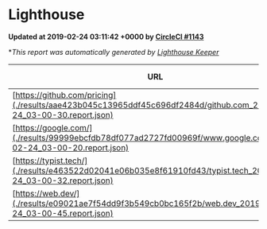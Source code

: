 
# Lighthouse

**Updated at 2019-02-24 03:11:42 +0000 by [CircleCI #1143](https://circleci.com/gh/ItinerisLtd/lighthouse-keeper-example/1143)**

**This report was automatically generated by [Lighthouse Keeper](https://github.com/itinerisltd/lighthouse-keeper)*

| URL | Performance | Accessibility | Best Practices | SEO | PWA | Updated At |
| --- | --- | --- | --- | --- | --- | --- |
| [https://github.com/pricing](./results/aae423b045c13965ddf45c696df2484d/github.com_2019-02-24_03-00-30.report.json) | 0.73 | 0.89 | 0.93 | 0.9 | 0.58 | 2019-02-24T03:00:30.904Z |
| [https://google.com/](./results/99999ebcfdb78df077ad2727fd00969f/www.google.com_2019-02-24_03-00-20.report.json) | 0.95 | 0.71 | 0.93 | 0.8 | 0.58 | 2019-02-24T03:00:20.765Z |
| [https://typist.tech/](./results/e463522d02041e06b035e8f61910fd43/typist.tech_2019-02-24_03-00-32.report.json) | 1 |  |  |  |  | 2019-02-24T03:00:32.753Z |
| [https://web.dev/](./results/e09021ae7f54dd9f3b549cb0bc165f2b/web.dev_2019-02-24_03-00-45.report.json) | 0.91 | 0.93 | 1 | 0.91 | 1 | 2019-02-24T03:00:45.809Z |
